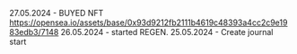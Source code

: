 27.05.2024 - BUYED NFT https://opensea.io/assets/base/0x93d9212fb2111b4619c48393a4cc2c9e1983edb3/7148
26.05.2024 - started REGEN.
25.05.2024 - Create journal start
